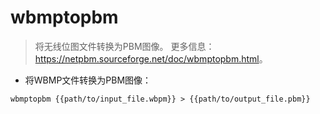 # wbmptopbm

> 将无线位图文件转换为PBM图像。
> 更多信息：<https://netpbm.sourceforge.net/doc/wbmptopbm.html>。

- 将WBMP文件转换为PBM图像：

`wbmptopbm {{path/to/input_file.wbpm}} > {{path/to/output_file.pbm}}`